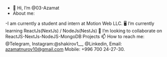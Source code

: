 - 👋 Hi, I’m @03-Azamat
- About me:

-I am currently a student and intern at Motion Web LLC.
🖥️ I’m currently learning ReactJs(NextJs) / NodeJs(NestJs)
👯 I’m looking to collaborate on ReactJS-NextJs-NodeJS-MongoDB Projects
📫 How to reach me: @Telegram, Instagram:@shakirov1__, @Linkedin, Email: azamatnurov10@gmail.com
Mobile: +996 700 24-27-30.

<!---
03-Azamat/03-Azamat is a ✨ special ✨ repository because its `README.md` (this file) appears on your GitHub profile.
You can click the Preview link to take a look at your changes.
--->
